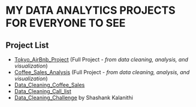 # **MY DATA ANALYTICS PROJECTS FOR EVERYONE TO SEE**

## Project List
- [Tokyo_AirBnb_Project](https://github.com/mrjxtr/Tokyo_AirBnb_Project) (Full Project - *from data cleaning, analysis, and visualization*)
- [Coffee_Sales_Analysis](https://github.com/mrjxtr/Semi-Annual-Coffee-Sales-Analysis) (Full Project - *from data cleaning, analysis, and visualization*)
- [Data_Cleaning_Coffee_Sales](https://github.com/mrjxtr/Data_Analytics_Projects/tree/main/Data%20Cleaning%20Coffee%20Sales)
- [Data_Cleaning_Call_list](https://github.com/mrjxtr/Data_Analytics_Projects/tree/main/Data%20Cleaning%20Customer%20Call%20List)
- [Data_Cleaning_Challenge](https://github.com/mrjxtr/Data_Cleaning_Challenge) by Shashank Kalanithi

